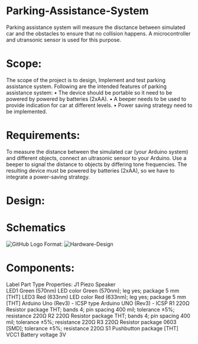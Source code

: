 # Parking-Assistance-System
Parking assistance system will measure the disctance between simulated car and the obstacles to ensure that no collision happens. A microcontroller and utransonic sensor is used for this purpose.

# Scope:
The scope of the project is to design, Implement and test parking assistance system. Following are the intended features of parking assistance system:
•	The device should be portable so it need to be powered by powered by batteries (2xAA). 
•	A beeper needs to be used to provide indication for car at different levels.
•	Power saving strategy need to be implemented. 

# Requirements:
To measure the distance between the simulated car (your Arduino system) and different objects, connect an ultrasonic sensor to your Arduino. Use a beeper to signal the distance to objects by differing tone frequencies. The resulting device must be powered by batteries (2xAA), so we have to integrate a power-saving strategy.

# Design:

# Schematics
![GitHub Logo](/images/logo.png)
Format: ![Hardware-Design](url)
# Components:
Label	Part Type	Properties:
J1	Piezo Speaker	
LED1	Green (570nm) LED	color Green (570nm); leg yes; package 5 mm [THT]
LED3	Red (633nm) LED	color Red (633nm); leg yes; package 5 mm [THT]
Arduino Uno (Rev3) - ICSP	type Arduino UNO (Rev3) - ICSP
R1	220Ω Resistor	package THT; bands 4; pin spacing 400 mil; tolerance ±5%; resistance 220Ω
R2	220Ω Resistor	package THT; bands 4; pin spacing 400 mil; tolerance ±5%; resistance 220Ω
R3	220Ω Resistor	package 0603 [SMD]; tolerance ±5%; resistance 220Ω
S1	Pushbutton	package [THT]
VCC1	Battery	voltage 3V
